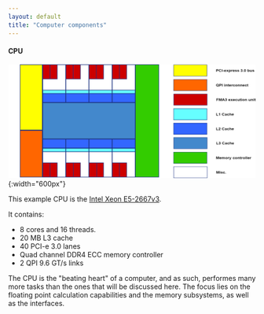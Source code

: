```yaml
---
layout: default
title: "Computer components"
--- 
```


#### CPU

![CPU](../image/CPU+Legend.png){:width="600px"}

This example CPU is the [Intel Xeon E5-2667v3](https://ark.intel.com/products/83361/Intel-Xeon-Processor-E5-2667-v3-20M-Cache-3_20-GHz). 

It contains:

 - 8 cores and 16 threads.
 - 20 MB L3 cache
 - 40 PCI-e 3.0 lanes
 - Quad channel DDR4 ECC memory controller
 - 2 QPI 9.6 GT/s links

The CPU is the "beating heart" of a computer, and as such, performes many more tasks than the ones that will be discussed here. The focus lies on the floating point calculation capabilities and the memory subsystems, as well as the interfaces.